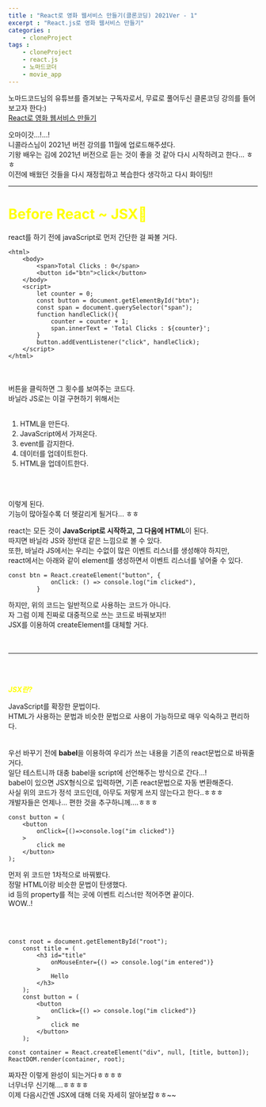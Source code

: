 ```yaml
---
title : "React로 영화 웹서비스 만들기(클론코딩) 2021Ver - 1"
excerpt : "React.js로 영화 웹서비스 만들기"
categories : 
    - cloneProject
tags : 
    - cloneProject
    - react.js
    - 노마드코더
    - movie_app
---
```


노마드코드님의 유튜브를 즐겨보는 구독자로서, 무료로 풀어두신 클론코딩 강의를 들어보고자 한다:)<br> 
[React로 영화 웹서비스 만들기](https://nomadcoders.co/react-fundamentals)<br>
  
오마이갓...!...!  
니콜라스님이 2021년 버전 강의를 11월에 업로드해주셨다.  
기왕 배우는 김에 2021년 버전으로 듣는 것이 좋을 것 같아 다시 시작하려고 한다... ㅎㅎ  
이전에 배웠던 것들을 다시 재정립하고 복습한다 생각하고 다시 화이팅!!  

---
# <span style="color:yellow">Before React ~ JSX🐾</span>  

react를 하기 전에 javaScript로 먼저 간단한 걸 짜볼 거다.  
```
<html>
    <body>
        <span>Total Clicks : 0</span>
        <button id="btn">click</button>
    </body>
    <script>
        let counter = 0;
        const button = document.getElementById("btn");
        const span = document.querySelector("span");
        function handleClick(){
            counter = counter + 1;
            span.innerText = 'Total Clicks : ${counter}';
        }
        button.addEventListener("click", handleClick);
    </script>
</html>
```  
<br><br>
버튼을 클릭하면 그 횟수를 보여주는 코드다.  
바닐라 JS로는 이걸 구현하기 위해서는  
<br>
1. HTML을 만든다.  
2. JavaScript에서 가져온다.  
3. event를 감지한다.  
4. 데이터를 업데이트한다.  
5. HTML을 업데이트한다.  

<br><br>

이렇게 된다.  
기능이 많아질수록 더 헷갈리게 될거다... ㅎㅎ  

react는 모든 것이 **JavaScript로 시작하고, 그 다음에 HTML**이 된다.  
따지면 바닐라 JS와 정반대 같은 느낌으로 볼 수 있다.  
또한, 바닐라 JS에서는 우리는 수없이 많은 이벤트 리스너를 생성해야 하지만,  
react에서는 아래와 같이 element를 생성하면서 이벤트 리스너를 넣어줄 수 있다.    

```  
const btn = React.createElement("button", {
            onClick: () => console.log("im clicked"),
        }
```  

하지만, 위의 코드는 일반적으로 사용하는 코드가 아니다.  
자 그럼 이제 진짜로 대중적으로 쓰는 코드로 바꿔보자!!  
JSX를 이용하여 createElement를 대체할 거다.  
<br><br>

---

<br><br>

***<span style="color:yellow">JSX란?</span>***  


JavaScript를 확장한 문법이다.  
HTML가 사용하는 문법과 비슷한 문법으로 사용이 가능하므로 매우 익숙하고 편리하다.  
<br><br>
우선 바꾸기 전에 **babel**을 이용하여 우리가 쓰는 내용을 기존의 react문법으로 바꿔줄 거다.  
일단 테스트니까 대충 babel을 script에 선언해주는 방식으로 간다...!  
babel이 있으면 JSX형식으로 입력하면, 기존 react문법으로 자동 변환해준다.  
사실 위의 코드가 정석 코드인데, 아무도 저렇게 쓰지 않는다고 한다..ㅎㅎㅎ  
개발자들은 언제나... 편한 것을 추구하니께....ㅎㅎㅎ  


``` 
const button = (
    <button 
        onClick={()=>console.log("im clicked")}
    >
        click me
    </button>
);
```  
먼저 위 코드만 1차적으로 바꿔봤다.  
정말 HTML이랑 비슷한 문법이 탄생했다.  
id 등의 property를 적는 곳에 이벤트 리스너만 적어주면 끝이다.  
WOW..!  

<br><br>

```
const root = document.getElementById("root");
    const title = (
        <h3 id="title"
            onMouseEnter={() => console.log("im entered")}
        >
            Hello
        </h3>
    );
    const button = (
        <button
            onClick={() => console.log("im clicked")}
        >
            click me
        </button>
    );

const container = React.createElement("div", null, [title, button]);
ReactDOM.render(container, root);
```  

짜자잔 이렇게 완성이 되는거다ㅎㅎㅎㅎ  
너무너무 신기해....ㅎㅎㅎㅎ  
이제 다음시간엔 JSX에 대해 더욱 자세히 알아보잡ㅎㅎ~~  




 